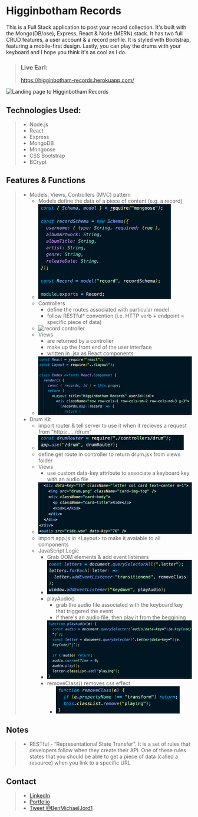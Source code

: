 # Higginbotham Records

This is a Full Stack application to post your record collection. It's built with the Mongo(DB/ose), Express, React & Node (MERN) stack. It has two full CRUD features, a user account & a record profile. It is styled with Bootstrap, featuring a mobile-first design. Lastly, you can play the drums with your keyboard and I hope you think it's as cool as I do.

> ### Live Earl:
>
> https://higginbotham-records.herokuapp.com/

![Landing page to Higginbotham Records](https://i.imgur.com/pv01sLr.png)

## Technologies Used:

> - Node.js
> - React
> - Express
> - MongoDB
> - Mongoose
> - CSS Bootstrap
> - BCrypt

## Features & Functions

> - Models, Views, Controllers (MVC) pattern
>   - Models define the data of a piece of content (e.g. a record),
>   - ![record model](public/images/model.png)
>   - Controllers
>     - define the routes associated with particular model
>     - follow RESTful\* convention (i.e. HTTP verb + endpoint = specific piece of data)
>   - ![record controller](https://imgur.com/PaWtvMy.png)
>   - Views
>     - are returned by a controller
>     - make up the front end of the user interface
>     - written in .jsx as React components
>   - ![record views](public/images/views.png)
> - Drum Kit
>   - import router & tell server to use it when it recieves a request from "https:...../drum"
>   - ![drum router in server.js](public/images/drum-server.png)
>   - define get route in controller to return drum.jsx from views folder
>   - Views
>     - use custom data-key attribute to associate a keyboard key with an audio file
>   - ![drum views](public/images/drum-views.png)
>   - import app.js in \<Layout> to make it avaiable to all components
>   - JavaScript Logic
>     - Grab DOM elements & add event listeners
>     - ![drum dom elements & event listeners](public/images/drum-dom.png)
>     - playAudio()
>       - grab the audio file associated with the keyboard key that triggered the event
>       - if there's an audio file, then play it from the beggining
>     - ![play audio function](public/images/play-audio.png)
>     - removeClass() removes css effect
>       - ![remove class function](public/images/remove-class.png)

## Notes

> - RESTful - “Representational State Transfer”. It is a set of rules that developers follow when they create their API. One of these rules states that you should be able to get a piece of data (called a resource) when you link to a specific URL

## Contact

> - [LinkedIn](https://www.linkedin.com/in/benjamin-alt-higginbotham/)
> - [Portfolio](https://higginbotham.fun/)
> - [Tweet @BenMichaelJord1](https://twitter.com/BenMichaelJord1)
